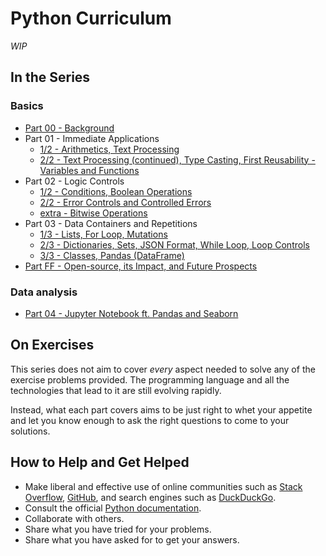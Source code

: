# Python Curriculum

_WIP_

## In the Series

### Basics

* [Part 00 - Background](basics/00-background.md)
* Part 01 - Immediate Applications
    * [1/2 - Arithmetics, Text Processing](basics/01-immediate-applications-1.md)
    * [2/2 - Text Processing (continued), Type Casting, First Reusability - Variables and Functions](basics/01-immediate-applications-2.md)
* Part 02 - Logic Controls
    * [1/2 - Conditions, Boolean Operations](basics/02-logic-controls-1.md)
    * [2/2 - Error Controls and Controlled Errors](basics/02-logic-controls-2.md)
    * [extra - Bitwise Operations](basics/02-logic-controls-extra.md)
* Part 03 - Data Containers and Repetitions
    * [1/3 - Lists, For Loop, Mutations](basics/03-data-containers-and-repetitions-1.md)
    * [2/3 - Dictionaries, Sets, JSON Format, While Loop, Loop Controls](basics/03-data-containers-and-repetitions-2.md)
    * [3/3 - Classes, Pandas (DataFrame)](basics/03-data-containers-and-repetitions-3.md)
* [Part FF - Open-source, its Impact, and Future Prospects](basics/ff-outro.md)

### Data analysis

* [Part 04 - Jupyter Notebook ft. Pandas and Seaborn](data-analysis/04-jupyter-notebook.ipynb)

## On Exercises

This series does not aim to cover _every_ aspect needed to solve any of the exercise problems provided. The programming language and all the technologies that lead to it are still evolving rapidly.

Instead, what each part covers aims to be just right to whet your appetite and let you know enough to ask the right questions to come to your solutions.

## How to Help and Get Helped

* Make liberal and effective use of online communities such as [Stack Overflow](https://stackoverflow.com/), [GitHub](https://github.com/), and search engines such as [DuckDuckGo](https://duckduckgo.com/).
* Consult the official [Python documentation](https://docs.python.org/3.8/).
* Collaborate with others.
* Share what you have tried for your problems.
* Share what you have asked for to get your answers.
